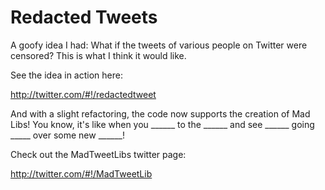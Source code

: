 # Redacted Tweets

A goofy idea I had: What if the tweets of various people on Twitter were censored? This is what I think it would like.

See the idea in action here:

http://twitter.com/#!/redactedtweet


And with a slight refactoring, the code now supports the creation of Mad Libs! You know, it's like
when you ______ to the ______ and see ______ going _____ over some new ______!

Check out the MadTweetLibs twitter page:

http://twitter.com/#!/MadTweetLib



